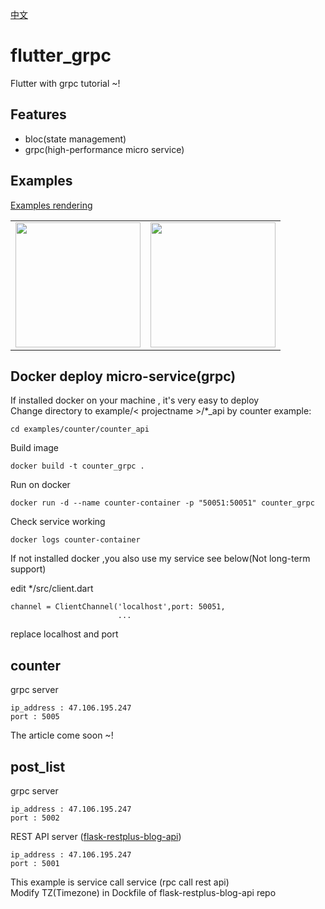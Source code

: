 [中文](https://github.com/zengzhengrong/flutter_grpc/blob/master/README_zh.md)

# flutter_grpc 

Flutter with grpc tutorial ~!

## Features
 - bloc(state management)
 - grpc(high-performance micro service)

## Examples

[Examples rendering](https://github.com/zengzhengrong/flutter_grpc/tree/master/gif/)

<div style="text-align: center">
    <table>
        <tr>
            <td style="text-align: center">
                <a href="https://github.com/zengzhengrong/flutter_grpc/tree/master/examples/counter">
                    <img src="https://github.com/zengzhengrong/flutter_grpc/tree/master/gif/counter_mini.gif" width="200"/>
                </a>
            </td>            
            <td style="text-align: center">
                <a href="https://github.com/zengzhengrong/flutter_grpc/tree/master/examples/post_list">
                    <img src="https://github.com/zengzhengrong/flutter_grpc/tree/master/gif/post_list.gif" width="200"/>
                </a>
            </td>
        </tr>
    </table>
</div>

## Docker deploy micro-service(grpc)

If installed docker on your machine , it's very easy to deploy  
Change directory to example/< projectname >/*_api by counter example:
```
cd examples/counter/counter_api
```
Build image
```
docker build -t counter_grpc .
```
Run on docker
```
docker run -d --name counter-container -p "50051:50051" counter_grpc
```

Check service working 
```
docker logs counter-container
```
If not installed docker ,you also use my service see below(Not long-term support)

edit */src/client.dart
```
channel = ClientChannel('localhost',port: 50051,
                        ...
```
replace localhost and port
## counter

grpc server
```
ip_address : 47.106.195.247
port : 5005
```
The article come soon ~!


## post_list

grpc server
```
ip_address : 47.106.195.247
port : 5002
```
REST API server ([flask-restplus-blog-api](https://github.com/zengzhengrong/flask-restplus-blog-api))
```
ip_address : 47.106.195.247
port : 5001
```

This example is service call service (rpc call rest api)  
Modify TZ(Timezone) in Dockfile of flask-restplus-blog-api repo 